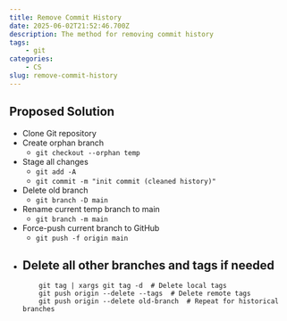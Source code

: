 ```yaml
---
title: Remove Commit History
date: 2025-06-02T21:52:46.700Z
description: The method for removing commit history
tags:
    - git
categories:
    - CS
slug: remove-commit-history
---
```


## Proposed Solution
- Clone Git repository
- Create orphan branch
  - `git checkout --orphan temp`
- Stage all changes
  - `git add -A`
  - `git commit -m "init commit (cleaned history)"`
- Delete old branch 
  - `git branch -D main`
- Rename current temp branch to main
  - `git branch -m main`
- Force-push current branch to GitHub
  - `git push -f origin main`
- Delete all other branches and tags if needed
  - 
    ```
        git tag | xargs git tag -d  # Delete local tags
        git push origin --delete --tags  # Delete remote tags
        git push origin --delete old-branch  # Repeat for historical branches
    ```
